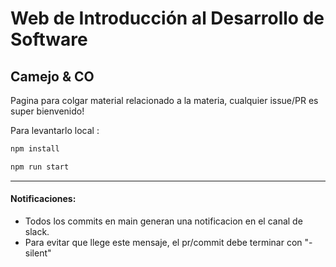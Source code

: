 # Web de Introducción al Desarrollo de Software
## Camejo & CO

Pagina para colgar material relacionado a la materia, cualquier issue/PR es super bienvenido!



Para levantarlo local :

```sh
npm install
```

```sh
npm run start
```

-----
#### Notificaciones:
* Todos los commits en main generan una notificacion en el canal de slack.
* Para evitar que llege este mensaje, el pr/commit debe terminar con "-silent"